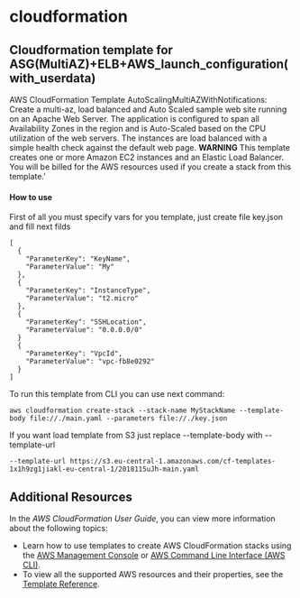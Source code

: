 # cloudformation

## Cloudformation template for ASG(MultiAZ)+ELB+AWS_launch_configuration(with_userdata)

AWS CloudFormation Template AutoScalingMultiAZWithNotifications:
  Create a multi-az, load balanced and Auto Scaled sample web site running on an Apache
  Web Server. The application is configured to span all Availability Zones in the
  region and is Auto-Scaled based on the CPU utilization of the web servers. The instances are
  load balanced with a simple health check against the default web page. **WARNING**
  This template creates one or more Amazon EC2 instances and an Elastic Load Balancer.
  You will be billed for the AWS resources used if you create a stack from this template.'

#### How to use

First of all you must specify vars for you template, just create file key.json and fill next filds


	[
	  {
    	"ParameterKey": "KeyName",
    	"ParameterValue": "My"
	  },
	  {
    	"ParameterKey": "InstanceType",
    	"ParameterValue": "t2.micro"
	  },
	  {
    	"ParameterKey": "SSHLocation",
    	"ParameterValue": "0.0.0.0/0"    
	  }
      {
    	"ParameterKey": "VpcId",
    	"ParameterValue": "vpc-fb8e0292"    
	  }
	]
To run this template from CLI you can use next command:

	aws cloudformation create-stack --stack-name MyStackName --template-body file://./main.yaml --parameters file://./key.json

If you want load template from S3 just replace --template-body with --template-url <value>

	--template-url https://s3.eu-central-1.amazonaws.com/cf-templates-1x1h9zg1jiakl-eu-central-1/2018115uJh-main.yaml

## Additional Resources
In the *AWS CloudFormation User Guide*, you can view more information about the following topics:

- Learn how to use templates to create AWS CloudFormation stacks using the [AWS Management Console](http://docs.aws.amazon.com/AWSCloudFormation/latest/UserGuide/cfn-console-create-stack.html) or [AWS Command Line Interface (AWS CLI)](http://docs.aws.amazon.com/AWSCloudFormation/latest/UserGuide/using-cfn-cli-creating-stack.html).
- To view all the supported AWS resources and their properties, see the [Template Reference](http://docs.aws.amazon.com/AWSCloudFormation/latest/UserGuide/template-reference.html).